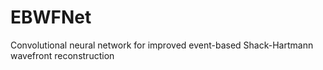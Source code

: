 # EBWFNet
Convolutional neural network for improved event-based Shack-Hartmann wavefront reconstruction
